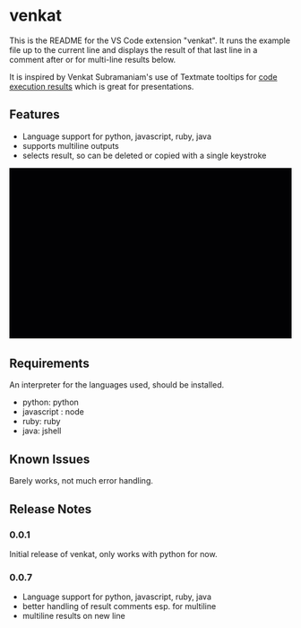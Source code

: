 # venkat

This is the README for the VS Code extension "venkat". 
It runs the example file up to the current line and displays the result of that last line in a comment after or for multi-line results below.

It is inspired by Venkat Subramaniam's use of Textmate tooltips for [code execution results](http://blog.agiledeveloper.com/2014/10/running-in-textmate.html) which is great for presentations.

## Features

* Language support for python, javascript, ruby, java
* supports multiline outputs
* selects result, so can be deleted or copied with a single keystroke

![](images/venkat-demo.gif)

## Requirements

An interpreter for the languages used, should be installed.

* python: python
* javascript : node
* ruby: ruby
* java: jshell

## Known Issues

Barely works, not much error handling.

## Release Notes

### 0.0.1

Initial release of venkat, only works with python for now.

### 0.0.7

* Language support for python, javascript, ruby, java
* better handling of result comments esp. for multiline
* multiline results on new line
